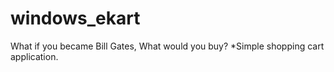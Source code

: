# windows_ekart
What if you became Bill Gates, What would you buy?
*Simple shopping cart application.
